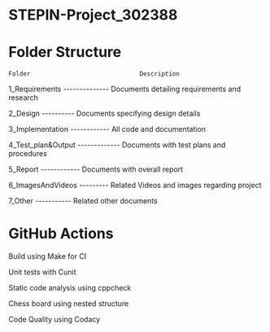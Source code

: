# STEPIN-Project_302388


# Folder Structure

    Folder	                            Description
    
1_Requirements	-------------- Documents detailing requirements and research

2_Design ----------           Documents specifying design details

3_Implementation	------------        All code and documentation

4_Test_plan&Output -------------      	Documents with test plans and procedures

5_Report	    ------------            Documents with overall report

6_ImagesAndVideos   ---------    	Related Videos and images regarding project

7_Other	     -----------             Related other documents


# GitHub Actions

Build using Make for CI

Unit tests with Cunit

Static code analysis using cppcheck

Chess board using nested structure

Code Quality using Codacy

